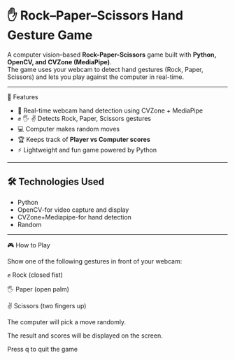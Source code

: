 # ✋ Rock–Paper–Scissors Hand Gesture Game  

A computer vision–based **Rock-Paper-Scissors** game built with **Python, OpenCV, and CVZone (MediaPipe)**.  
The game uses your webcam to detect hand gestures (Rock, Paper, Scissors) and lets you play against the computer in real-time.  

---

📌 Features
- 🎥 Real-time webcam hand detection using CVZone + MediaPipe  
- ✊ 🖐️ ✌️ Detects Rock, Paper, Scissors gestures  
- 💻 Computer makes random moves  
- 🏆 Keeps track of **Player vs Computer scores**  
- ⚡ Lightweight and fun game powered by Python  

---

## 🛠️ Technologies Used
- Python 
- OpenCV-for video capture and display  
- CVZone+Mediapipe-for hand detection  
- Random
- ---
🎮 How to Play

Show one of the following gestures in front of your webcam:

✊ Rock (closed fist)

🖐️ Paper (open palm)

✌️ Scissors (two fingers up)

The computer will pick a move randomly.

The result and scores will be displayed on the screen.

Press q to quit the game


